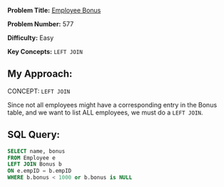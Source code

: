 **Problem Title:** [Employee Bonus](https://leetcode.com/problems/employee-bonus/description/?envType=study-plan-v2&envId=top-sql-50)

**Problem Number:** 577

**Difficulty:** Easy

**Key Concepts:** `LEFT JOIN`

## My Approach:
CONCEPT: `LEFT JOIN`

Since not all employees might have a corresponding entry in the Bonus table, and we want to list ALL employees, we must do a `LEFT JOIN`.  

## SQL Query:
```sql
SELECT name, bonus
FROM Employee e
LEFT JOIN Bonus b
ON e.empID = b.empID
WHERE b.bonus < 1000 or b.bonus is NULL
```



